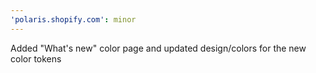 ```yaml
---
'polaris.shopify.com': minor
---
```


Added "What's new" color page and updated design/colors for the new color tokens
